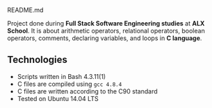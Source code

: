 README.md

Project done during **Full Stack Software Engineering studies** at **ALX School**. It is about arithmetic operators, relational operators, boolean operators, comments, declaring variables, and loops in **C language**.

## Technologies
* Scripts written in Bash 4.3.11(1)
* C files are compiled using `gcc 4.8.4`
* C files are written according to the C90 standard
* Tested on Ubuntu 14.04 LTS

